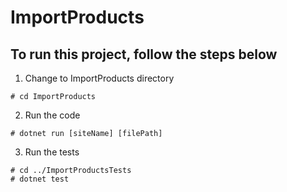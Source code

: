 # ImportProducts

## To run this project, follow the steps below

1. Change to ImportProducts directory
```
# cd ImportProducts
```
2. Run the code
```
# dotnet run [siteName] [filePath] 
```
3. Run the tests
```
# cd ../ImportProductsTests
# dotnet test
```
